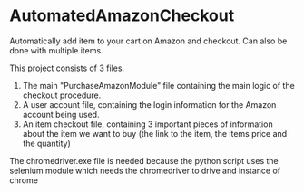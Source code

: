 # AutomatedAmazonCheckout
Automatically add item to your cart on Amazon and checkout. Can also be done with multiple items.

This project consists of 3 files.
1) The main "PurchaseAmazonModule" file containing the main logic of the checkout procedure.
2) A user account file, containing the login information for the Amazon account being used.
3) An item checkout file, containing 3 important pieces of information about the item we want to buy (the link to the item, the items price and the quantity)

The chromedriver.exe file is needed because the python script uses the selenium module which needs the chromedriver to drive and instance of chrome 
